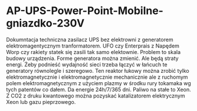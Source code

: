 # AP-UPS-Power-Point-Mobilne-gniazdko-230V
Dokumntacja techniczna zasilacz UPS bez elektrowni z generatorem elektromagentycznym tranformatorem. UFO czy Enterprais z Napędem Worp czy rakiety statek się zasili tak samo elektownie. Problem to skala budowy urządzenia. 
Forme generatora można zmienić. Ale będą straty energi. 
Żeby podnieść wydajność sieci trzeba łączyć w łańcuch te generatory równolegle i szeregowo. 
Ten reaktor łukowy można zrobić tylko elektromagnetycznie i elektromagnetycznie mechanicznie ale z ruchomym polem elektromagnetycznym z użyciem plazmy w środku rury tokamaka wg tych patentów co dałem. Da energie 24h/7/365 dni.
Paliwo na stałe to Xeon. Z CO2 z druku kwantowego można pozyskać katalizatorem elektrycznym Xeon lub gazu pieprzowego.  
